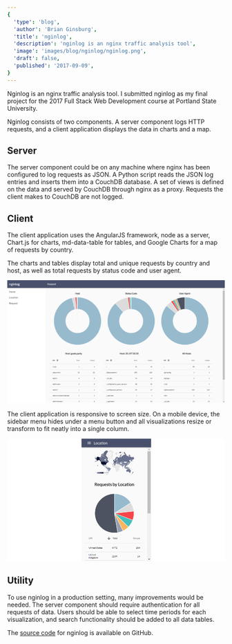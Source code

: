 ```yaml
---
{
  'type': 'blog',
  'author': 'Brian Ginsburg',
  'title': 'nginlog',
  'description': 'nginlog is an nginx traffic analysis tool',
  'image': 'images/blog/nginlog/nginlog.png',
  'draft': false,
  'published': '2017-09-09',
}
---
```


Nginlog is an nginx traffic analysis tool. I submitted nginlog as my final project for the 2017
Full Stack Web Development course at Portland State University.

Nginlog consists of two components. A server component logs HTTP requests, and a
client application displays the data in charts and a map.

## Server

The server component could be on any machine where nginx has been configured to log
requests as JSON. A Python script reads the JSON log entries and inserts them
into a CouchDB database. A set of views is defined on the data and served by
CouchDB through nginx as a proxy. Requests the client makes to CouchDB are not
logged.

## Client

The client application uses the AngularJS framework, node as a server, Chart.js
for charts, md-data-table for tables, and Google Charts for a map of requests by
country.

The charts and tables display total and unique requests by country and host, as
well as total requests by status code and user agent.

![nginlog Donut Charts](/images/blog/nginlog/donuts.png)

The client application is responsive to screen size. On a mobile device, the
sidebar menu hides under a menu button and all visualizations resize or
transform to fit neatly into a single column.

![nginlog Responsive View](/images/blog/nginlog/responsive.png)

## Utility

To use nginlog in a production setting, many improvements would be needed. The
server component should require authentication for all requests of data. Users
should be able to select time periods for each visualization, and search
functionality should be added to all data tables.

The [source code](https://github.com/bgins/nginlog) for nginlog is available on GitHub.
